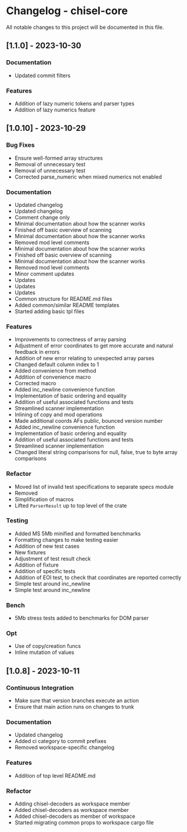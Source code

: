 # Changelog - chisel-core

All notable changes to this project will be documented in this file.

## [1.1.0] - 2023-10-30

### Documentation

- Updated commit filters

### Features

- Addition of lazy numeric tokens and parser types
- Addition of lazy numerics feature

## [1.0.10] - 2023-10-29

### Bug Fixes

- Ensure well-formed array structures
- Removal of unnecessary test
- Removal of unnecessary test
- Corrected parse_numeric when mixed numerics not enabled

### Documentation

- Updated changelog
- Updated changelog
- Comment change only
- Minimal documentation about how the scanner works
- Finished off basic overview of scanning
- Minimal documentation about how the scanner works
- Removed mod level comments
- Minimal documentation about how the scanner works
- Finished off basic overview of scanning
- Minimal documentation about how the scanner works
- Removed mod level comments
- Minor comment updates
- Updates
- Updates
- Updates
- Common structure for README.md files
- Added common/similar README templates
- Started adding basic tpl files

### Features

- Improvements to correctness of array parsing
- Adjustment of error coordinates to get more accurate and natural feedback in errors
- Addition of new error relating to unexpected array parses
- Changed default column index to 1
- Added convenience from method
- Addition of convenience macro
- Corrected macro
- Added inc_newline convenience function
- Implementation of basic ordering and equality
- Addition of useful associated functions and tests
- Streamlined scanner implementation
- Inlining of copy and mod operations
- Made additional coords AFs public, bounced version number
- Added inc_newline convenience function
- Implementation of basic ordering and equality
- Addition of useful associated functions and tests
- Streamlined scanner implementation
- Changed literal string comparisons for null, false, true to byte array comparisons

### Refactor

- Moved list of invalid test specifications to separate specs module
- Removed
- Simplification of macros
- Lifted `ParserResult` up to top level of the crate

### Testing

- Added MS 5Mb minified and formatted benchmarks
- Formatting changes to make testing easier
- Addition of new test cases
- New fixtures
- Adjustment of test result check
- Addition of fixture
- Addition of specific tests
- Addition of EOI test, to check that coordinates are reported correctly
- Simple test around inc_newline
- Simple test around inc_newline

### Bench

- 5Mb stress tests added to benchmarks for DOM parser

### Opt

- Use of copy/creation funcs
- Inline mutation of values

## [1.0.8] - 2023-10-11

### Continuous Integration

- Make sure that version branches execute an action
- Ensure that main action runs on changes to trunk

### Documentation

- Updated changelog
- Added ci category to commit prefixes
- Removed workspace-specific changelog

### Features

- Addition of top level README.md

### Refactor

- Adding chisel-decoders as workspace member
- Added chisel-decoders as workspace member
- Added chisel-decoders as member of workspace
- Started migrating common props to workspace cargo file

<!-- generated by git-cliff -->
